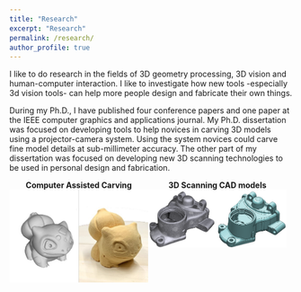 ```yaml
---
title: "Research"
excerpt: "Research"
permalink: /research/
author_profile: true
---
```


I like to do research in the fields of 3D geometry processing, 3D vision and human-computer interaction. I like to investigate how new tools -especially 3d vision tools- can help more people design and fabricate their own things.

During my Ph.D., I have published four conference papers and one paper at the IEEE computer graphics and applications journal.  My Ph.D. dissertation was focused on developing tools to help novices in carving 3D models using a projector-camera system. Using the system novices could carve fine model details at sub-millimeter accuracy. The other part of my dissertation was focused on developing new 3D scanning technologies to be used in personal design and fabrication.

<div style="float:left; width:100%;text-align: center;">
	<a href="/computer_assisted_carving">
		<div style="float:left; width:49%;">
			<b>Computer Assisted Carving</b><br/>
			<img src="/images/carving.jpg" />
		</div>
	</a>
	<a href="/3d_scanning_cad">
		<div style="float:left; width:49%;">
			<b>3D Scanning CAD models</b><br/>
			<img src="/images/scanning_cad.png" />
		</div>		
	</a>
</div>

